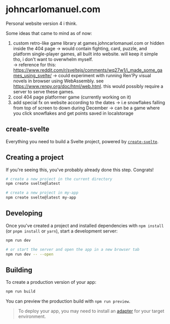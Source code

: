 # johncarlomanuel.com

Personal website version 4 i think.

Some ideas that came to mind as of now:

1. custom retro-like game library at games.johncarlomanuel.com or hidden inside the 404 page
   -> would contain fighting, card, puzzle, and platform single-player games, all built into website.
   will keep it simple tho, i don't want to overwhelm myself.   
    -> reference for this: <https://www.reddit.com/r/sveltejs/comments/wq27w1/i_made_some_games_using_svelte/>
   -> could experiment with running Ren'Py visual novels in browser using WebAssembly. see <https://www.renpy.org/doc/html/web.html>.
   this would possibly require a server to serve these games.
2. cool 404 page platformer game (currently working on it)
3. add special fx on website according to the dates
   -> i.e snowflakes falling from top of screen to down during December
   -> can be a game where you click snowflakes and get points saved in localstorage

## create-svelte

Everything you need to build a Svelte project, powered by [`create-svelte`](https://github.com/sveltejs/kit/tree/master/packages/create-svelte).

## Creating a project

If you're seeing this, you've probably already done this step. Congrats!

```bash
# create a new project in the current directory
npm create svelte@latest

# create a new project in my-app
npm create svelte@latest my-app
```

## Developing

Once you've created a project and installed dependencies with `npm install` (or `pnpm install` or `yarn`), start a development server:

```bash
npm run dev

# or start the server and open the app in a new browser tab
npm run dev -- --open
```

## Building

To create a production version of your app:

```bash
npm run build
```

You can preview the production build with `npm run preview`.

> To deploy your app, you may need to install an [adapter](https://kit.svelte.dev/docs/adapters) for your target environment.
